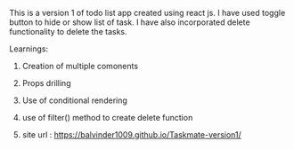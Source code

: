 This is a version 1 of todo list app created using react js. I have used toggle button to hide or show list of task. I have also incorporated delete functionality to delete the tasks.

Learnings:
1. Creation of multiple comonents
2. Props drilling
3. Use of conditional rendering
4. use of filter() method to create delete function

5. site url : https://balvinder1009.github.io/Taskmate-version1/
